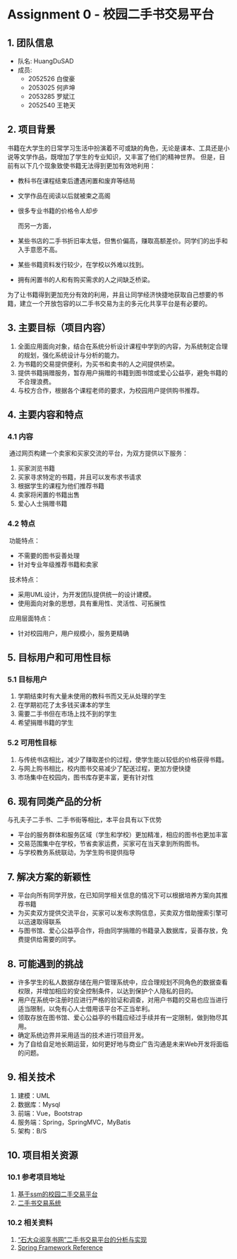 # Assignment 0 - 校园二手书交易平台

## 1. 团队信息
- 队名: HuangDuSAD
- 成员: 
  - 2052526 白俊豪
  - 2053025 何庐坤
  - 2053285 罗斌江
  - 2052540 王艳天


## 2. 项目背景
​	书籍在大学生的日常学习生活中扮演着不可或缺的角色，无论是课本、工具还是小说等文学作品，既增加了学生的专业知识，又丰富了他们的精神世界。 但是，目前有以下几个现象致使书籍无法得到更加有效地利用：

- 教科书在课程结束后遭遇闲置和废弃等结局

- 文学作品在阅读以后就被束之高阁

- 很多专业书籍的价格令人却步

  而另一方面，

- 某些书店的二手书折旧率太低，但售价偏高，赚取高额差价。同学们的出手和入手意愿不高。

- 某些书籍资料发行较少，在学校以外难以找到。

- 拥有闲置书的人和有购买需求的人之间缺乏桥梁。

​	为了让书籍得到更加充分有效的利用，并且让同学经济快捷地获取自己想要的书籍，建立一个开放包容的以二手书交易为主的多元化共享平台是有必要的。


## 3. 主要目标（项目内容）
1. 全面应用面向对象，结合‎在系统分析设计‎课程中学到的内容，为系统制定合理的规划，强化系统设计与分析的能力。
2. 为书籍的交易提供便利，为买书和卖书的人之间提供桥梁。
3. 提供书籍捐赠服务，暂存用户捐赠的书籍到图书馆或爱心公益亭，避免书籍的不合理浪费。
4. 与校方合作，根据各个课程老师的要求，为校园用户提供购书推荐。


## 4. 主要内容和特点

### 4.1 内容

​	通过网页构建一个卖家和买家交流的平台，为双方提供以下服务：

1. 买家浏览书籍
2. 买家寻求特定的书籍，并且可以发布求书请求
2. 根据学生的课程为他们推荐书籍
3. 卖家将闲置的书籍出售
4. 爱心人士捐赠书籍

### 4.2 特点

​	功能特点：

- 不需要的图书妥善处理
- 针对专业年级推荐书籍和卖家

​	技术特点：

- 采用UML设计，为开发团队提供统一的设计建模。
- 使用面向对象的思想，具有重用性、灵活性、可拓展性

​	应用层面特点：

- 针对校园用户，用户规模小，服务更精确




## 5. 目标用户和可用性目标
### 5.1 目标用户

1. 学期结束时有大量未使用的教科书而又无从处理的学生
2. 在学期初花了太多钱买课本的学生
3. 需要二手书但在市场上找不到的学生
4. 希望捐赠书籍的学生

### 5.2 可用性目标

1. 与传统书店相比，减少了赚取差价的过程，使学生能以较低的价格获得书籍。
2. 与网上购书相比，校内图书交易减少了配送过程，更加方便快捷
3. 市场集中在校园内，图书库存更丰富，更有针对性

## 6. 现有同类产品的分析

与孔夫子二手书、二手书街等相比，本平台具有以下优势

- 平台的服务群体和服务区域（学生和学校）更加精准，相应的图书也更加丰富
- 交易范围集中在学校，节省卖家运费，买家可在当天拿到所购图书。
- 与学校教务系统联动，为学生购书提供指导

## 7. 解决方案的新颖性

- 平台向所有同学开放，在已知同学相关信息的情况下可以根据培养方案向其推荐书籍
- 为买卖双方提供交流平台，买家可以发布求购信息，买卖双方借助搜索引擎可以迅速取得联系
- 与图书馆、爱心公益亭合作，将由同学捐赠的书籍录入数据库，妥善存放，免费提供给需要的同学。

## 8. 可能遇到的挑战

- 许多学生的私人数据存储在用户管理系统中，应合理规划不同角色的数据查看权限，并增加相应的安全控制条件，以达到保护个人隐私的目的。
- 用户在系统中注册时应进行严格的验证和调查，对用户书籍的交易也应当进行适当限制，以免有心人士借用该平台不正当牟利。
- 领取存放在图书馆、爱心公益亭的书籍应经过手续并有一定限制，做到物尽其用。
- 确定系统边界并采用适当的技术进行项目开发。
- 为了自给自足地长期运营，如何更好地与商业广告沟通是未来Web开发将面临的问题。

## 9. 相关技术

1. 建模：UML
2. 数据库：Mysql
3. 前端：Vue，Bootstrap
4. 服务端：Spring，SpringMVC，MyBatis
5. 架构：B/S

## 10. 项目相关资源

### 10.1 参考项目地址

1. [基于ssm的校园二手交易平台](https://github.com/wsk1103/Used-Trading-Platform)
2. [二手书交易系统](https://github.com/DaDaDouDouer/atschool)

### 10.2 相关资料

1. [“石大众阅享书网”二手书交易平台的分析与实现](https://www.cnki.com.cn/Article/CJFDTOTAL-KXZG201714069.htm)
2. [Spring Framework Reference](https://docs.spring.io/spring-framework/docs/current/reference/html/core.html#spring-core)
